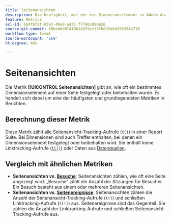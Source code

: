 ```yaml
---
title: Seitenansichten
description: Die Häufigkeit, mit der ein Dimensionselement in Adobe Analytics festgelegt oder beibehalten wurde.
feature: Metrics
exl-id: 6b4fb7af-03e2-49e8-a431-f7746c89a626
source-git-commit: 66be48d0f41061d259cc53fb835ebd155294a710
workflow-type: tm+mt
source-wordcount: '169'
ht-degree: 46%

---
```


# Seitenansichten

Die Metrik **[!UICONTROL Seitenansichten]** [ ](overview.md) gibt an, wie oft ein bestimmtes Dimensionselement auf einer Seite festgelegt oder beibehalten wurde. Es handelt sich dabei um eine der häufigsten und grundlegendsten Metriken in Berichten.

## Berechnung dieser Metrik

Diese Metrik zählt alle Seitenansicht-Tracking-Aufrufe ([`t()`](/help/implement/vars/functions/t-method.md)) in einer Report Suite. Bei Dimensionen sind auch Treffer enthalten, bei denen ein Dimensionselement festgelegt oder beibehalten wird. Sie enthält keine Linktracking-Aufrufe ([`tl()`](/help/implement/vars/functions/tl-method.md)) oder Daten aus [Datenquellen](/help/import/data-sources/overview.md).

## Vergleich mit ähnlichen Metriken

* **Seitenansichten vs. [Besuche](visits.md)**: Seitenansichten zählen, wie oft eine Seite angezeigt wird. „Besuche“ zählt die Anzahl der Sitzungen für Besucher. Ein Besuch besteht aus einem oder mehreren Seitenansichten.
* **Seitenansichten vs. [Seitenereignisse](page-events.md)**: Seitenansichten zählen die Anzahl der Seitenansicht-Tracking-Aufrufe (`t()`) und schließen Linktracking-Aufrufe (`tl()`) aus. Seitenereignisse sind das Gegenteil. Sie zählen die Anzahl der Linktracking-Aufrufe und schließen Seitenansicht-Tracking-Aufrufe aus.
